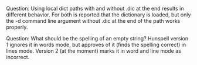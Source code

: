 Question: Using local dict paths with and without .dic at the end results in different behavior. For both is reported that the dictionary is loaded, but only the -d command line argument without .dic at the end of the path works properly.

Question: What should be the spelling of an empty string? Hunspell version 1 ignores it in words mode, but approves of it (finds the spelling correct) in lines mode. Version 2 (at the moment) marks it in word and line mode as incorrect.
